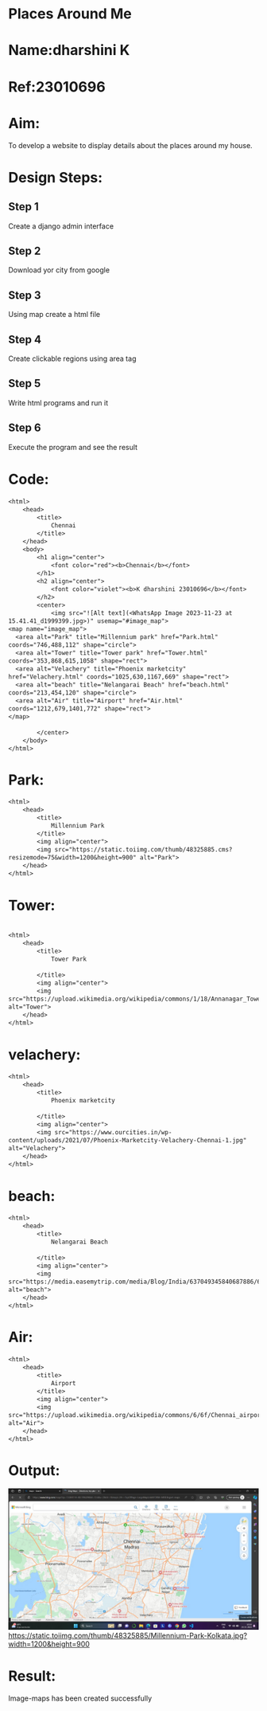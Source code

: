 # Places Around Me
# Name:dharshini K
# Ref:23010696
# Aim:
To develop a website to display details about the places around my house.

# Design Steps:
## Step 1
Create a django admin interface

## Step 2
Download yor city from google

## Step 3
Using map create a html file

## Step 4
Create clickable regions using area tag

## Step 5
Write html programs and run it 

## Step 6
Execute the program and see the result



# Code:
```
<html>
    <head>
        <title>
            Chennai
        </title>
    </head>
    <body>
        <h1 align="center">
            <font color="red"><b>Chennai</b></font>
        </h1>
        <h2 align="center">
            <font color="violet"><b>K dharshini 23010696</b></font>
        </h2>
        <center>
            <img src="![Alt text](<WhatsApp Image 2023-11-23 at 15.41.41_d1999399.jpg>)" usemap="#image_map">
<map name="image_map">
  <area alt="Park" title="Millennium park" href="Park.html" coords="746,488,112" shape="circle">
  <area alt="Tower" title="Tower park" href="Tower.html" coords="353,868,615,1058" shape="rect">
  <area alt="Velachery" title="Phoenix marketcity" href="Velachery.html" coords="1025,630,1167,669" shape="rect">
  <area alt="beach" title="Nelangarai Beach" href="beach.html" coords="213,454,120" shape="circle">
  <area alt="Air" title="Airport" href="Air.html" coords="1212,679,1401,772" shape="rect">
</map>

        </center>
    </body>
</html>
```
# Park:
```
<html>
    <head>
        <title>
            Millennium Park
        </title>
        <img align="center">
        <img src="https://static.toiimg.com/thumb/48325885.cms?resizemode=75&width=1200&height=900" alt="Park"> 
    </head>
</html>
```
# Tower:
```

<html>
    <head>
        <title>
            Tower Park

        </title>
        <img align="center">
        <img src="https://upload.wikimedia.org/wikipedia/commons/1/18/Annanagar_Tower.jpg" alt="Tower">
    </head>
</html>
```
# velachery:
```
<html>
    <head>
        <title>
            Phoenix marketcity

        </title>
        <img align="center">
        <img src="https://www.ourcities.in/wp-content/uploads/2021/07/Phoenix-Marketcity-Velachery-Chennai-1.jpg" alt="Velachery">
    </head>
</html>
```

# beach:
```
<html>
    <head>
        <title>
            Nelangarai Beach

        </title>
        <img align="center">
        <img src="https://media.easemytrip.com/media/Blog/India/637049345840687886/637049345840687886hFn3jB.jpg" alt="beach">
    </head>
</html>
```

# Air:
```
<html>
    <head>
        <title>
            Airport
        </title>
        <img align="center">
        <img src="https://upload.wikimedia.org/wikipedia/commons/6/6f/Chennai_airport_view_4.jpeg" alt="Air">
    </head>
</html>
```
# Output:
![Alt text](<WhatsApp Image 2023-11-23 at 15.41.42_59204f2e.jpg>)
https://static.toiimg.com/thumb/48325885/Millennium-Park-Kolkata.jpg?width=1200&height=900

# Result:
Image-maps has been created successfully
